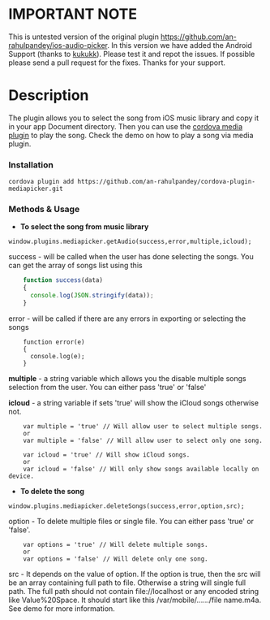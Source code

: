 
# IMPORTANT NOTE

This is untested version of the original plugin https://github.com/an-rahulpandey/ios-audio-picker. In this version we have added the Android Support (thanks to [kukukk](https://github.com/kukukk)). Please test it and repot the issues. If possible please send a pull request for the fixes. Thanks for your support. 

# Description

The plugin allows you to select the song from iOS music library and copy it in your app Document directory. Then you can use the [cordova media plugin](https://github.com/apache/cordova-plugin-media) to play the song. Check the demo on how to play a song via media plugin.

### Installation

    cordova plugin add https://github.com/an-rahulpandey/cordova-plugin-mediapicker.git

### Methods & Usage

- **To select the song from music library**


````
window.plugins.mediapicker.getAudio(success,error,multiple,icloud);
````

  success - will be called when the user has done selecting the songs. You can get the array of songs list using this
````javascript
    function success(data)
    {
      console.log(JSON.stringify(data));
    }
````  
 error - will be called if there are any errors in exporting or selecting the songs
````
    function error(e)
    {
      console.log(e);
    }
````  
**multiple** - a string variable which allows you the disable multiple songs selection from the user. You can either pass 'true' or 'false'
 
**icloud** - a string variable if sets 'true' will show the iCloud songs otherwise not.
````
    var multiple = 'true' // Will allow user to select multiple songs.
    or
    var multiple = 'false' // Will allow user to select only one song.
    
    var icloud = 'true' // Will show iCloud songs.
    or
    var icloud = 'false' // Will only show songs available locally on device.
````

- **To delete the song**

````
window.plugins.mediapicker.deleteSongs(success,error,option,src);
````


 option - To delete multiple files or single file. You can either pass 'true' or 'false'.
````
    var options = 'true' // Will delete multiple songs.
    or
    var options = 'false' // Will delete only one song.
````
  
  src - It depends on the value of option. If the option is true, then the src will be an array containing full path to file. Otherwise a string will single full path. The full path should not contain file://localhost or any encoded string like Value%20Space. It should start like this /var/mobile/....../file name.m4a. See demo for more information.
